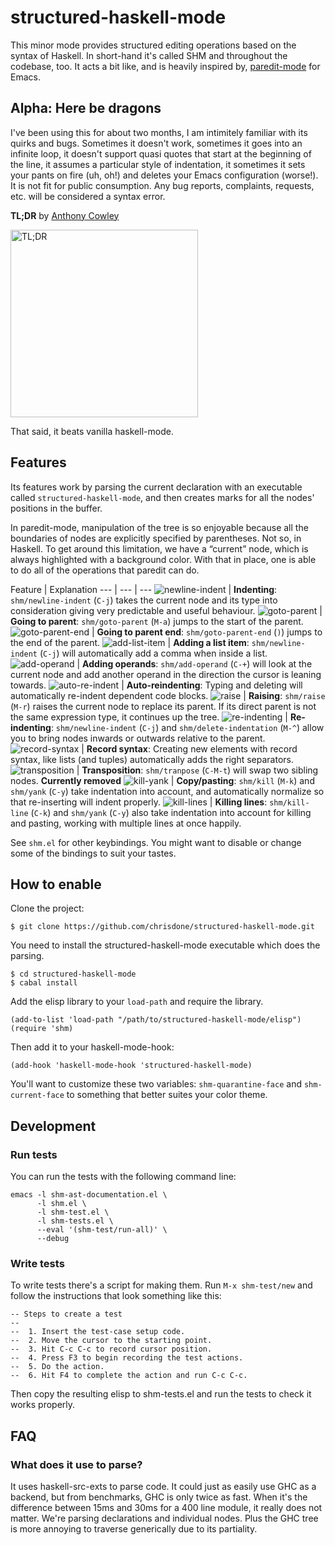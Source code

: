 # structured-haskell-mode

This minor mode provides structured editing operations based on the syntax
of Haskell. In short-hand it's called SHM and throughout the codebase,
too. It acts a bit like, and is heavily inspired by,
[paredit-mode](https://www.youtube.com/watch?v=D6h5dFyyUX0) for Emacs.

## Alpha: Here be dragons

I've been using this for about two months, I am intimitely familiar
with its quirks and bugs. Sometimes it doesn't work, sometimes it goes
into an infinite loop, it doesn't support quasi quotes that start at
the beginning of the line, it assumes a particular style of
indentation, it sometimes it sets your pants on fire (uh, oh!) and
deletes your Emacs configuration (worse!). It is not fit for public
consumption. Any bug reports, complaints, requests, etc. will be
considered a syntax error.

**TL;DR** by [Anthony Cowley](https://twitter.com/intent/tweet?in_reply_to=409757464297746432)

<img src="http://mymememaker.com/media/created/vqggr3.jpg" alt="TL;DR" width="300"/>

That said, it beats vanilla haskell-mode.

## Features

Its features work by parsing the current declaration with an
executable called `structured-haskell-mode`, and then creates marks
for all the nodes' positions in the buffer.

In paredit-mode, manipulation of the tree is so enjoyable because all
the boundaries of nodes are explicitly specified by parentheses. Not
so, in Haskell. To get around this limitation, we have a “current”
node, which is always highlighted with a background color. With that
in place, one is able to do all of the operations that paredit can do.

Feature | Explanation
--- | --- | ---
![newline-indent](http://chrisdone.com/structured-haskell-mode/gifs/newline-indent.gif) | **Indenting**: `shm/newline-indent` (`C-j`) takes the current node and its type into consideration giving very predictable and useful behaviour.
![goto-parent](http://chrisdone.com/structured-haskell-mode/gifs/goto-parent.gif) | **Going to parent**: `shm/goto-parent` (`M-a`) jumps to the start of the parent.
![goto-parent-end](http://chrisdone.com/structured-haskell-mode/gifs/goto-parent-end.gif) | **Going to parent end**: `shm/goto-parent-end` (`)`) jumps to the end of the parent.
![add-list-item](http://chrisdone.com/structured-haskell-mode/gifs/add-list-item.gif) | **Adding a list item**: `shm/newline-indent` (`C-j`) will automatically add a comma when inside a list.
![add-operand](http://chrisdone.com/structured-haskell-mode/gifs/add-operand.gif) | **Adding operands**: `shm/add-operand` (`C-+`) will look at the current node and add another operand in the direction the cursor is leaning towards.
![auto-re-indent](http://chrisdone.com/structured-haskell-mode/gifs/auto-re-indent.gif) | **Auto-reindenting**: Typing and deleting will automatically re-indent dependent code blocks.
![raise](http://chrisdone.com/structured-haskell-mode/gifs/raise.gif) | **Raising**: `shm/raise` (`M-r`) raises the current node to replace its parent. If its direct parent is not the same expression type, it continues up the tree.
![re-indenting](http://chrisdone.com/structured-haskell-mode/gifs/re-indenting.gif) | **Re-indenting**: `shm/newline-indent` (`C-j`) and `shm/delete-indentation` (`M-^`) allow you to bring nodes inwards or outwards relative to the parent.
![record-syntax](http://chrisdone.com/structured-haskell-mode/gifs/record-syntax.gif) | **Record syntax**: Creating new elements with record syntax, like lists (and tuples) automatically adds the right separators.
![transposition](http://chrisdone.com/structured-haskell-mode/gifs/transposition.gif) | **Transposition**: `shm/tranpose` (`C-M-t`) will swap two sibling nodes. **Currently removed**
![kill-yank](http://chrisdone.com/structured-haskell-mode/gifs/kill-yank.gif) | **Copy/pasting**: `shm/kill` (`M-k`) and `shm/yank` (`C-y`) take indentation into account, and automatically normalize so that re-inserting will indent properly.
![kill-lines](http://chrisdone.com/structured-haskell-mode/gifs/kill-multiple-line.gif) | **Killing lines**: `shm/kill-line` (`C-k`) and `shm/yank` (`C-y`) also take indentation into account for killing and pasting, working with multiple lines at once happily.

See `shm.el` for other keybindings. You might want to disable or
change some of the bindings to suit your tastes.

## How to enable

Clone the project:

    $ git clone https://github.com/chrisdone/structured-haskell-mode.git

You need to install the structured-haskell-mode executable which does
the parsing.

    $ cd structured-haskell-mode
    $ cabal install

Add the elisp library to your `load-path` and require the library.

    (add-to-list 'load-path "/path/to/structured-haskell-mode/elisp")
    (require 'shm)

Then add it to your haskell-mode-hook:

    (add-hook 'haskell-mode-hook 'structured-haskell-mode)

You'll want to customize these two variables: `shm-quarantine-face`
and `shm-current-face` to something that better suites your color
theme.

## Development

### Run tests

You can run the tests with the following command line:

    emacs -l shm-ast-documentation.el \
          -l shm.el \
          -l shm-test.el \
          -l shm-tests.el \
          --eval '(shm-test/run-all)' \
          --debug

### Write tests

To write tests there's a script for making them. Run `M-x
shm-test/new` and follow the instructions that look something like
this:

    -- Steps to create a test
    --
    --  1. Insert the test-case setup code.
    --  2. Move the cursor to the starting point.
    --  3. Hit C-c C-c to record cursor position.
    --  4. Press F3 to begin recording the test actions.
    --  5. Do the action.
    --  6. Hit F4 to complete the action and run C-c C-c.

Then copy the resulting elisp to shm-tests.el and run the tests to
check it works properly.

## FAQ

### What does it use to parse?

It uses haskell-src-exts to parse code. It could just as easily use
GHC as a backend, but from benchmarks, GHC is only twice as fast. When
it's the difference between 15ms and 30ms for a 400 line module, it
really does not matter. We're parsing declarations and individual
nodes. Plus the GHC tree is more annoying to traverse generically due
to its partiality.
